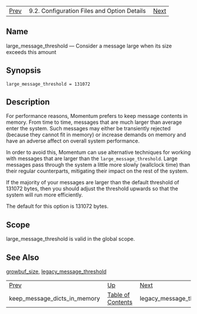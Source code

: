 |     |     |     |
| --- | --- | --- |
| [Prev](conf.ref.keep_message_dicts_in_memory)  | 9.2. Configuration Files and Option Details |  [Next](conf.ref.legacy_message_threshold.php) |

<a name="conf.ref.large_message_threshold"></a>
## Name

large_message_threshold — Consider a message large when its size exceeds this amount

## Synopsis

`large_message_threshold = 131072`

<a name="idp9969552"></a>
## Description

For performance reasons, Momentum prefers to keep message contents in memory. From time to time, messages that are much larger than average enter the system. Such messages may either be transiently rejected (because they cannot fit in memory) or increase demands on memory and have an adverse affect on overall system performance.

In order to avoid this, Momentum can use alternative techniques for working with messages that are larger than the `large_message_threshold`. Large messages pass through the system a little more slowly (wallclock time) than their regular counterparts, mitigating their impact on the rest of the system.

If the majority of your messages are larger than the default threshold of 131072 bytes, then you should adjust the threshold upwards so that the system will run more efficiently.

The default for this option is 131072 bytes.

<a name="idp9974064"></a>
## Scope

large_message_threshold is valid in the global scope.

<a name="idp9975712"></a>
## See Also

[growbuf_size](conf.ref.growbuf_size "growbuf_size"), [legacy_message_threshold](conf.ref.legacy_message_threshold.php "legacy_message_threshold")

|     |     |     |
| --- | --- | --- |
| [Prev](conf.ref.keep_message_dicts_in_memory)  | [Up](conf.ref.files.php) |  [Next](conf.ref.legacy_message_threshold.php) |
| keep_message_dicts_in_memory  | [Table of Contents](index) |  legacy_message_threshold |
